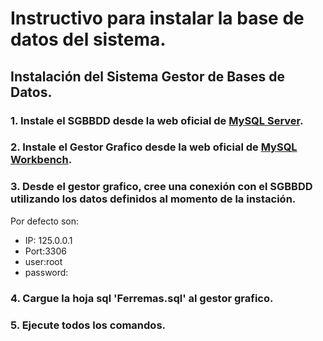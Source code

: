 # Instructivo para instalar la base de datos del sistema.

## Instalación del Sistema Gestor de Bases de Datos.

### 1. Instale el SGBBDD desde la web oficial de [MySQL Server](https://dev.mysql.com/downloads/mysql/).

### 2. Instale el Gestor Grafico desde la web oficial de [MySQL Workbench](https://dev.mysql.com/downloads/workbench/).

### 3. Desde el gestor grafico, cree una conexión con el SGBBDD utilizando los datos definidos al momento de la instación.

Por defecto son:
* IP: 125.0.0.1
* Port:3306
* user:root
* password:

### 4. Cargue la hoja sql 'Ferremas.sql' al gestor grafico.

### 5. Ejecute todos los comandos.
